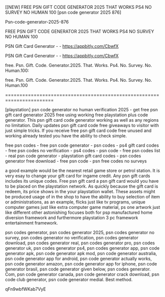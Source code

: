 [[NEW] FREE PSN GIFT CODE GENERATOR 2025 THAT WORKS PS4 NO SURVEY NO HUMAN 100 [psn code generator 2025 876]

Psn-code-generator-2025-876

FREE PSN GIFT CODE GENERATOR 2025 THAT WORKS PS4 NO SURVEY NO HUMAN 100

PSN Gift Card Generator - - https://appbitly.com/CbwfX


PSN Gift Card Generator - - https://appbitly.com/CbwfX


free. Psn. Gift. Code. Generator.2025. That. Works. Ps4. No. Survey. No. Human.100:

free. Psn. Gift. Code. Generator.2025. That. Works. Ps4. No. Survey. No. Human.100

=======================================================================

[playstation] psn code generator no human verification 2025 - get free psn gift card generator 2025 free using working free playstation plus code generator. This psn gift card code generator working as well as any regions no limitation. Daily updates psn gift card code free giveaways to visitor with just simple tricks. If you receive free psn gift card code free unused and working already tested you have the ability to check simple.

free psn codes - free psn code generator - psn codes - ps4 gift card codes - free psn codes no verification - ps4 codes - psn code - free psn codes list - real psn code generator - playstation gift card codes - psn codes generator free download - free psn code - psn free codes no surveys

 a good example would be the nearest retail game store or petrol station. It is very esay to change your gift card for ingame credit. Any psn gift cards includes its unique codes. Free psn gift card a psn gift card would you have to be placed on the playstation network. As quickly because the gift card is redeem, its price shows in the your playstation wallet. These assets might be produced usage of in the shop to have the ability to buy selection of item or administrations, as an example, flicks just like tv programs, unique computer games just like extra computer game material, ps one artwork just like different other astonishing focuses both for psp manufactured home diversion framework and furthermore playstation  3 pc framework entertainment framework.

psn codes generator, psn codes generator 2025, psn codes generator no survey, psn codes generator no verification, psn codes generator download, psn codes generator real, psn codes generator pro, psn codes generator uk, psn codes generator ps4, psn codes generator app, psn code generator apk, psn code generator apk mod, psn code generator australia, psn code generator app for android, psn code generator actually works, psn code generator amazon, psn code generator app for iphone, psn code generator brasil, psn code generator given below, psn codes generator. Com, psn code generator canada, psn code generator crack download, psn code club generator, psn code generator medial. Best method.

qFn9wbfWKab7VyE


